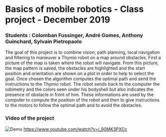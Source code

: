 # Basics of mobile robotics - Class project - December 2019

### Students : Colomban Fussinger, André Gomes, Anthony Guinchard, Sylvain Pietropaolo

The goal of this project is to combine vision, path planning, local navigation and filtering to maneuver a Thymio robot on a map around obstacles. First a picture of the map is taken where the robot will navigate. From this picture, the map pattern is saved, the obstacles are highlighted and the start position and orientation are shown on a plot in order to help to select the goal. Once chosen the algorithm computes the optimal path and send the instructions to the Thymio robot. The robot sends back to the computer the odometry and the colors seen under his bodyshell but also indicates the presence of obstacle in front of him. These informations are used by the computer to compute the position of the robot and then to give instructions to the motors to follow the optimal path and to avoid the obstacles.


### Video of the project
![Demo](demo/demo.gif)
https://www.youtube.com/watch?v=j_90MK3PXCc
